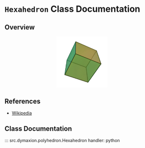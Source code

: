 # `Hexahedron` Class Documentation


## Overview

<p align="center">
    <img src="/assets/image/polyhedra/hexahedron.gif" width="33%" height="33%" alt="Hexahedron">
</p>


## References

- [Wikipedia](https://en.wikipedia.org/wiki/Cube)


## Class Documentation

::: src.dymaxion.polyhedron.Hexahedron
    handler: python